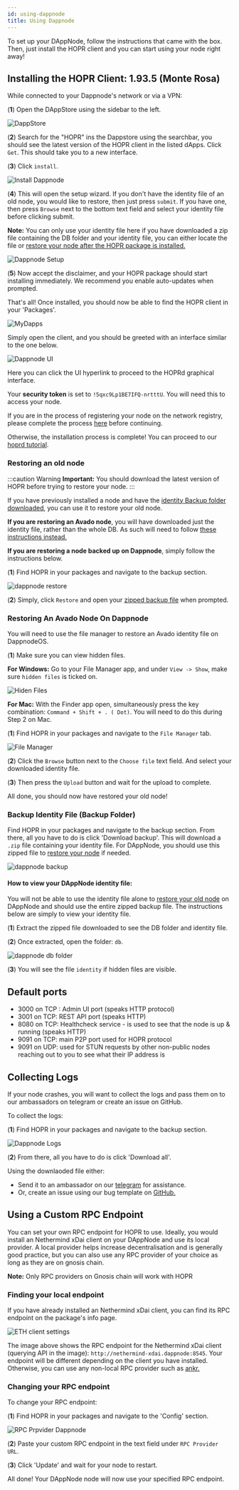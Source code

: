 ```yaml
---
id: using-dappnode
title: Using Dappnode
---
```


To set up your DAppNode, follow the instructions that came with the box. Then, just install the HOPR client and you can start using your node right away!

## Installing the HOPR Client: 1.93.5 (Monte Rosa)

While connected to your Dappnode's network or via a VPN:

(**1**) Open the DAppStore using the sidebar to the left.

![DappStore](/img/node/DappStore-NR-1.png)

(**2**) Search for the "HOPR" ins the Dappstore using the searchbar, you should see the latest version of the HOPR client in the listed dApps. Click `Get`. This should take you to a new interface.

(**3**) Click `install`.

![Install Dappnode](/img/node/Dappnode-install.png)

(**4**) This will open the setup wizard. If you don't have the identity file of an old node, you would like to restore, then just press `submit`. If you have one, then press `Browse` next to the bottom text field and select your identity file before clicking submit.

**Note:** You can only use your identity file here if you have downloaded a zip file containing the DB folder and your identity file, you can either locate the file or [restore your node after the HOPR package is installed.](./using-dappnode.md#restoring-an-old-node) 

![Dappnode Setup](/img/node/Dappnode-setup.png)

(**5**) Now accept the disclaimer, and your HOPR package should start installing immediately. We recommend you enable auto-updates when prompted. 

That's all! Once installed, you should now be able to find the HOPR client in your 'Packages'.

![MyDapps](/img/node/Dappnode-2.png)

Simply open the client, and you should be greeted with an interface similar to the one below.

![Dappnode UI](/img/node/Dappnode-UI.png)

Here you can click the UI hyperlink to proceed to the HOPRd graphical interface. 

Your **security token** is set to `!5qxc9Lp1BE7IFQ-nrtttU`. You will need this to access your node.

If you are in the process of registering your node on the network registry, please complete the process [here](./network-registry-tutorial.md) before continuing.

Otherwise, the installation process is complete! You can proceed to our [hoprd tutorial](using-hopr-admin).

### Restoring an old node 

:::caution Warning
**Important:** You should download the latest version of HOPR before trying to restore your node.
:::

If you have previously installed a node and have the [identity Backup folder downloaded](./using-dappnode.md#backup-identity-file-backup-folder), you can use it to restore your old node.

**If you are restoring an Avado node**, you will have downloaded just the identity file, rather than the whole DB. As such will need to follow [these instructions instead.](./using-dappnode.md#restoring-an-avado-node-on-dappnode) 

**If you are restoring a node backed up on Dappnode**, simply follow the instructions below.

(**1**) Find HOPR in your packages and navigate to the backup section.

![dappnode restore](/img/node/dappnode-backup.png)

(**2**) Simply, click `Restore` and open your [zipped backup file](./using-dappnode.md#backup-identity-file-backup-folder) when prompted.

### Restoring An Avado Node On Dappnode

You will need to use the file manager to restore an Avado identity file on DappnodeOS. 

(**1**) Make sure you can view hidden files.

**For Windows:** Go to your File Manager app, and under `View -> Show`, make sure `hidden files` is ticked on. 

![Hiden Files](/img/node/Hidden_files_windows.png)

**For Mac:** With the Finder app open, simultaneously press the key combination: `Command + Shift + . ( Dot)`. You will need to do this during Step 2 on Mac. 
 
(**1**) Find HOPR in your packages and navigate to the `File Manager` tab. 

![File Manager](/img/node/Dappnode-file-manager.png)

(**2**) Click the `Browse` button next to the `Choose file` text field. And select your downloaded identity file.

(**3**) Then press the `Upload` button and wait for the upload to complete. 

All done, you should now have restored your old node!

### Backup Identity File (Backup Folder)

Find HOPR in your packages and navigate to the backup section. From there, all you have to do is click 'Download backup'. This will download a `.zip` file containing your identity file. For DAppNode, you should use this zipped file to [restore your node](using-dappnode#restoring-an-old-node) if needed.

![dappnode backup](/img/node/dappnode-backup.png)

#### How to view your DAppNode identity file:

You will not be able to use the identity file alone to [restore your old node](using-dappnode#restoring-an-old-node) on DAppNode and should use the entire zipped backup file. The instructions below are simply to view your identity file.

(**1**) Extract the zipped file downloaded to see the DB folder and identity file.

(**2**) Once extracted, open the folder: `db`.

![dappnode db folder](/img/node/Dappnode-DB-folder.png)

(**3**) You will see the file `identity` if hidden files are visible.

## Default ports

- 3000 on TCP : Admin UI port (speaks HTTP protocol)
- 3001 on TCP: REST API port (speaks HTTP)
- 8080 on TCP: Healthcheck service - is used to see that the node is up & running (speaks HTTP)
- 9091 on TCP: main P2P port used for HOPR protocol
- 9091 on UDP: used for STUN requests by other non-public nodes reaching out to you to see what their IP address is

## Collecting Logs

If your node crashes, you will want to collect the logs and pass them on to our ambassadors on telegram or create an issue on GitHub.

To collect the logs:

(**1**) Find HOPR in your packages and navigate to the backup section.

![Dappnode Logs](/img/node/Dappnode-logs.png)

(**2**) From there, all you have to do is click 'Download all'.

Using the downlaoded file either:

- Send it to an ambassador on our [telegram](https://t.me/hoprnet) for assistance.
- Or, create an issue using our bug template on [GitHub.](https://github.com/hoprnet/hoprnet/issues)

## Using a Custom RPC Endpoint

You can set your own RPC endpoint for HOPR to use. Ideally, you would install an Nethermind xDai client on your DAppNode and use its local provider. A local provider helps increase decentralisation and is generally good practice, but you can also use any RPC provider of your choice as long as they are on gnosis chain.

**Note:** Only RPC providers on Gnosis chain will work with HOPR

### Finding your local endpoint

If you have already installed an Nethermind xDai client, you can find its RPC endpoint on the package's info page.

![ETH client settings](/img/node/RPC-endpoint-Dappnode.png)

The image above shows the RPC endpoint for the Nethermind xDai client (querying API in the image): `http://nethermind-xdai.dappnode:8545`. Your endpoint will be different depending on the client you have installed. Otherwise, you can use any non-local RPC provider such as [ankr.](https://www.ankr.com/)

### Changing your RPC endpoint

To change your RPC endpoint:

(**1**) Find HOPR in your packages and navigate to the 'Config' section.

![RPC Prpvider Dappnode](/img/node/HOPR-provider-Dappnode.png)

(**2**) Paste your custom RPC endpoint in the text field under `RPC Provider URL`.

(**3**) Click 'Update' and wait for your node to restart.

All done! Your DAppNode node will now use your specified RPC endpoint.
